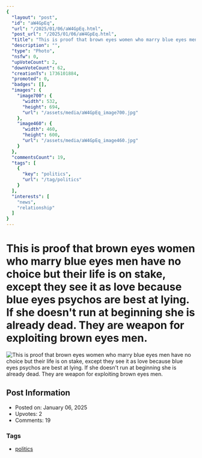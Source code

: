 ```yaml
---
{
  "layout": "post",
  "id": "aW4GpEq",
  "url": "/2025/01/06/aW4GpEq.html",
  "post_url": "/2025/01/06/aW4GpEq.html",
  "title": "This is proof that brown eyes women who marry blue eyes men have no choice but their life is on stake, except they see it as love because blue eyes psychos are best at lying. If she doesn't run at beginning she is already dead. They are weapon for exploiting brown eyes men.",
  "description": "",
  "type": "Photo",
  "nsfw": 0,
  "upVoteCount": 2,
  "downVoteCount": 62,
  "creationTs": 1736101884,
  "promoted": 0,
  "badges": [],
  "images": {
    "image700": {
      "width": 532,
      "height": 694,
      "url": "/assets/media/aW4GpEq_image700.jpg"
    },
    "image460": {
      "width": 460,
      "height": 600,
      "url": "/assets/media/aW4GpEq_image460.jpg"
    }
  },
  "commentsCount": 19,
  "tags": [
    {
      "key": "politics",
      "url": "/tag/politics"
    }
  ],
  "interests": [
    "news",
    "relationship"
  ]
}
---
```


# This is proof that brown eyes women who marry blue eyes men have no choice but their life is on stake, except they see it as love because blue eyes psychos are best at lying. If she doesn't run at beginning she is already dead. They are weapon for exploiting brown eyes men.

![This is proof that brown eyes women who marry blue eyes men have no choice but their life is on stake, except they see it as love because blue eyes psychos are best at lying. If she doesn't run at beginning she is already dead. They are weapon for exploiting brown eyes men.](/assets/media/aW4GpEq_image700.jpg)

## Post Information

- Posted on: January 06, 2025
- Upvotes: 2
- Comments: 19

### Tags

- [politics](/tag/politics)
